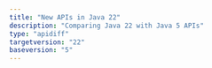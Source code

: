 ```yaml
---
title: "New APIs in Java 22"
description: "Comparing Java 22 with Java 5 APIs"
type: "apidiff"
targetversion: "22"
baseversion: "5"
---
```

